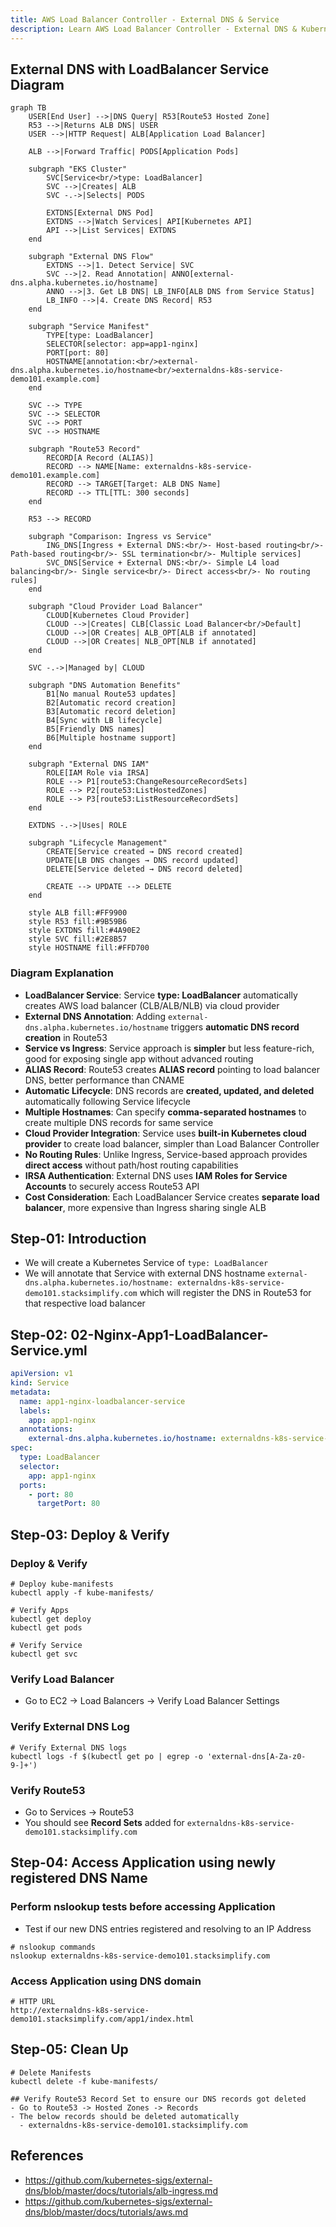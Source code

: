 ```yaml
---
title: AWS Load Balancer Controller - External DNS & Service
description: Learn AWS Load Balancer Controller - External DNS & Kubernetes Service
---
```


## External DNS with LoadBalancer Service Diagram

```mermaid
graph TB
    USER[End User] -->|DNS Query| R53[Route53 Hosted Zone]
    R53 -->|Returns ALB DNS| USER
    USER -->|HTTP Request| ALB[Application Load Balancer]
    
    ALB -->|Forward Traffic| PODS[Application Pods]
    
    subgraph "EKS Cluster"
        SVC[Service<br/>type: LoadBalancer]
        SVC -->|Creates| ALB
        SVC -.->|Selects| PODS
        
        EXTDNS[External DNS Pod]
        EXTDNS -->|Watch Services| API[Kubernetes API]
        API -->|List Services| EXTDNS
    end
    
    subgraph "External DNS Flow"
        EXTDNS -->|1. Detect Service| SVC
        SVC -->|2. Read Annotation| ANNO[external-dns.alpha.kubernetes.io/hostname]
        ANNO -->|3. Get LB DNS| LB_INFO[ALB DNS from Service Status]
        LB_INFO -->|4. Create DNS Record| R53
    end
    
    subgraph "Service Manifest"
        TYPE[type: LoadBalancer]
        SELECTOR[selector: app=app1-nginx]
        PORT[port: 80]
        HOSTNAME[annotation:<br/>external-dns.alpha.kubernetes.io/hostname<br/>externaldns-k8s-service-demo101.example.com]
    end
    
    SVC --> TYPE
    SVC --> SELECTOR
    SVC --> PORT
    SVC --> HOSTNAME
    
    subgraph "Route53 Record"
        RECORD[A Record (ALIAS)]
        RECORD --> NAME[Name: externaldns-k8s-service-demo101.example.com]
        RECORD --> TARGET[Target: ALB DNS Name]
        RECORD --> TTL[TTL: 300 seconds]
    end
    
    R53 --> RECORD
    
    subgraph "Comparison: Ingress vs Service"
        ING_DNS[Ingress + External DNS:<br/>- Host-based routing<br/>- Path-based routing<br/>- SSL termination<br/>- Multiple services]
        SVC_DNS[Service + External DNS:<br/>- Simple L4 load balancing<br/>- Single service<br/>- Direct access<br/>- No routing rules]
    end
    
    subgraph "Cloud Provider Load Balancer"
        CLOUD[Kubernetes Cloud Provider]
        CLOUD -->|Creates| CLB[Classic Load Balancer<br/>Default]
        CLOUD -->|OR Creates| ALB_OPT[ALB if annotated]
        CLOUD -->|OR Creates| NLB_OPT[NLB if annotated]
    end
    
    SVC -.->|Managed by| CLOUD
    
    subgraph "DNS Automation Benefits"
        B1[No manual Route53 updates]
        B2[Automatic record creation]
        B3[Automatic record deletion]
        B4[Sync with LB lifecycle]
        B5[Friendly DNS names]
        B6[Multiple hostname support]
    end
    
    subgraph "External DNS IAM"
        ROLE[IAM Role via IRSA]
        ROLE --> P1[route53:ChangeResourceRecordSets]
        ROLE --> P2[route53:ListHostedZones]
        ROLE --> P3[route53:ListResourceRecordSets]
    end
    
    EXTDNS -.->|Uses| ROLE
    
    subgraph "Lifecycle Management"
        CREATE[Service created → DNS record created]
        UPDATE[LB DNS changes → DNS record updated]
        DELETE[Service deleted → DNS record deleted]
        
        CREATE --> UPDATE --> DELETE
    end
    
    style ALB fill:#FF9900
    style R53 fill:#9B59B6
    style EXTDNS fill:#4A90E2
    style SVC fill:#2E8B57
    style HOSTNAME fill:#FFD700
```

### Diagram Explanation

- **LoadBalancer Service**: Service **type: LoadBalancer** automatically creates AWS load balancer (CLB/ALB/NLB) via cloud provider
- **External DNS Annotation**: Adding `external-dns.alpha.kubernetes.io/hostname` triggers **automatic DNS record creation** in Route53
- **Service vs Ingress**: Service approach is **simpler** but less feature-rich, good for exposing single app without advanced routing
- **ALIAS Record**: Route53 creates **ALIAS record** pointing to load balancer DNS, better performance than CNAME
- **Automatic Lifecycle**: DNS records are **created, updated, and deleted** automatically following Service lifecycle
- **Multiple Hostnames**: Can specify **comma-separated hostnames** to create multiple DNS records for same service
- **Cloud Provider Integration**: Service uses **built-in Kubernetes cloud provider** to create load balancer, simpler than Load Balancer Controller
- **No Routing Rules**: Unlike Ingress, Service-based approach provides **direct access** without path/host routing capabilities
- **IRSA Authentication**: External DNS uses **IAM Roles for Service Accounts** to securely access Route53 API
- **Cost Consideration**: Each LoadBalancer Service creates **separate load balancer**, more expensive than Ingress sharing single ALB

## Step-01: Introduction
- We will create a Kubernetes Service of `type: LoadBalancer`
- We will annotate that Service with external DNS hostname `external-dns.alpha.kubernetes.io/hostname: externaldns-k8s-service-demo101.stacksimplify.com` which will register the DNS in Route53 for that respective load balancer

## Step-02: 02-Nginx-App1-LoadBalancer-Service.yml
```yaml
apiVersion: v1
kind: Service
metadata:
  name: app1-nginx-loadbalancer-service
  labels:
    app: app1-nginx
  annotations:
    external-dns.alpha.kubernetes.io/hostname: externaldns-k8s-service-demo101.stacksimplify.com
spec:
  type: LoadBalancer
  selector:
    app: app1-nginx
  ports:
    - port: 80
      targetPort: 80  
```
## Step-03: Deploy & Verify

### Deploy & Verify
```t
# Deploy kube-manifests
kubectl apply -f kube-manifests/

# Verify Apps
kubectl get deploy
kubectl get pods

# Verify Service
kubectl get svc
```
### Verify Load Balancer 
- Go to EC2 -> Load Balancers -> Verify Load Balancer Settings

### Verify External DNS Log
```t
# Verify External DNS logs
kubectl logs -f $(kubectl get po | egrep -o 'external-dns[A-Za-z0-9-]+')
```
### Verify Route53
- Go to Services -> Route53
- You should see **Record Sets** added for `externaldns-k8s-service-demo101.stacksimplify.com`


## Step-04: Access Application using newly registered DNS Name
### Perform nslookup tests before accessing Application
- Test if our new DNS entries registered and resolving to an IP Address
```t
# nslookup commands
nslookup externaldns-k8s-service-demo101.stacksimplify.com
```
### Access Application using DNS domain
```t
# HTTP URL
http://externaldns-k8s-service-demo101.stacksimplify.com/app1/index.html
```

## Step-05: Clean Up
```t
# Delete Manifests
kubectl delete -f kube-manifests/

## Verify Route53 Record Set to ensure our DNS records got deleted
- Go to Route53 -> Hosted Zones -> Records 
- The below records should be deleted automatically
  - externaldns-k8s-service-demo101.stacksimplify.com
```


## References
- https://github.com/kubernetes-sigs/external-dns/blob/master/docs/tutorials/alb-ingress.md
- https://github.com/kubernetes-sigs/external-dns/blob/master/docs/tutorials/aws.md
